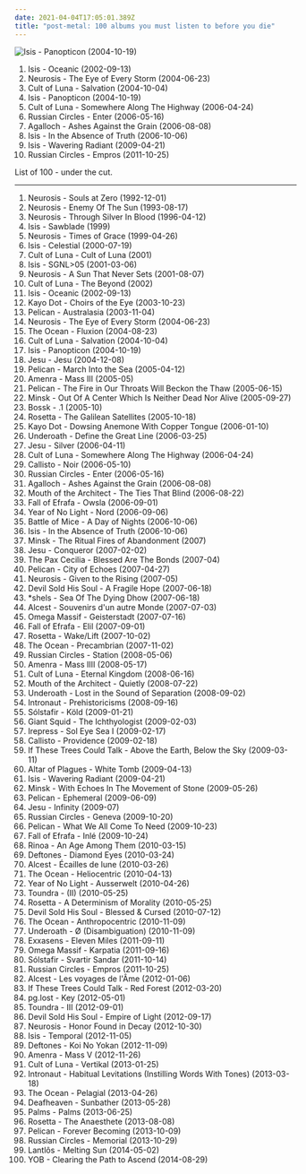 ```yaml
---
date: 2021-04-04T17:05:01.389Z
title: "post-metal: 100 albums you must listen to before you die"
---
```

![Isis - Panopticon (2004-10-19)](http://coverartarchive.org/release/90088a59-b98d-4960-9abf-71a65ef16e71/14236443791-500.jpg "Isis - Panopticon (2004-10-19)")
<ol class="albums">
<li data-cover="http://coverartarchive.org/release/e41d013a-b455-4359-84c5-c14b6112bba8/28540264236-500.jpg" data-tags="post-metal, sludge" role="button">Isis - Oceanic (2002-09-13)</li>
<li data-cover="http://coverartarchive.org/release/9e98839e-b7e7-450b-b364-bd35f34c38be/1093713473-500.jpg" data-tags="post-metal" role="button">Neurosis - The Eye of Every Storm (2004-06-23)</li>
<li data-cover="https://img.discogs.com/cRuOXBvTzWZ1NiZrgHh2fWOA-rQ=/fit-in/300x280/filters:strip_icc():format(jpeg):mode_rgb():quality(90)/discogs-images/R-2795498-1301372915.jpeg.jpg" data-tags="sludge, post-metal" role="button">Cult of Luna - Salvation (2004-10-04)</li>
<li data-cover="http://coverartarchive.org/release/90088a59-b98d-4960-9abf-71a65ef16e71/14236443791-500.jpg" data-tags="post-metal" role="button">Isis - Panopticon (2004-10-19)</li>
<li data-cover="http://coverartarchive.org/release/1fde8540-59cf-4c8d-8429-eb076d03fb05/21557052063-500.jpg" data-tags="post-metal, sludge" role="button">Cult of Luna - Somewhere Along The Highway (2006-04-24)</li>
<li data-cover="https://img.discogs.com/6ifi1redUdOzAAkz0gVZTZbrRvY=/fit-in/300x300/filters:strip_icc():format(jpeg):mode_rgb():quality(90)/discogs-images/R-801151-1382705063-4726.jpeg.jpg" data-tags="post-rock, instrumental" role="button">Russian Circles - Enter (2006-05-16)</li>
<li data-cover="http://coverartarchive.org/release/b943e89a-2ae7-4cce-940a-c434c4f068cf/19071273840-500.jpg" data-tags="doom metal, folk metal, progressive metal" role="button">Agalloch - Ashes Against the Grain (2006-08-08)</li>
<li data-cover="http://coverartarchive.org/release/0ba88c6e-cc27-4d6b-bf98-638464ec069e/9123370524-500.jpg" data-tags="sludge, post-metal, post-rock" role="button">Isis - In the Absence of Truth (2006-10-06)</li>
<li data-cover="http://coverartarchive.org/release/e411ba3e-7a70-4336-9522-1d6c8cf0f044/3112274726-500.jpg" data-tags="post-metal, progressive metal, sludge" role="button">Isis - Wavering Radiant (2009-04-21)</li>
<li data-cover="http://coverartarchive.org/release/65bc450d-2304-47d9-b114-e84b8bc56811/3331814020-500.jpg" data-tags="post-metal, post-rock" role="button">Russian Circles - Empros (2011-10-25)</li>
</ol>
List of 100 - under the cut.
<!-- more -->

_________________

<ol class="albums">
<li data-cover="http://coverartarchive.org/release/64bb2d1b-e4ab-4808-be16-5466264c2e65/20845677913-500.jpg" data-tags="sludge, sludge metal, post-metal" role="button">
Neurosis - Souls at Zero (1992-12-01)
</li>
<li data-cover="http://coverartarchive.org/release/2d7de606-9c1d-4faf-9d47-7f9c8912d3e4/7852290321-500.jpg" data-tags="post-metal, sludge, doom metal" role="button">
Neurosis - Enemy Of The Sun (1993-08-17)
</li>
<li data-cover="http://coverartarchive.org/release/867a9c66-d738-3857-b967-62b9367970fc/7697193187-500.jpg" data-tags="post-metal, sludge, sludge metal" role="button">
Neurosis - Through Silver In Blood (1996-04-12)
</li>
<li data-cover="http://coverartarchive.org/release/2025b5f9-13fc-376f-9484-24d074c8ff0a/10973592319-500.jpg" data-tags="sludge, post-metal" role="button">
Isis - Sawblade (1999)
</li>
<li data-cover="http://coverartarchive.org/release/d56380fe-d00e-42c3-841a-654254ef264a/7697244807-500.jpg" data-tags="post-metal, sludge" role="button">
Neurosis - Times of Grace (1999-04-26)
</li>
<li data-cover="https://img.discogs.com/E3zacTqfQNSLzHq_ESkjuevv5wc=/fit-in/400x400/filters:strip_icc():format(jpeg):mode_rgb():quality(90)/discogs-images/R-816626-1244854064.jpeg.jpg" data-tags="sludge, post-metal" role="button">
Isis - Celestial (2000-07-19)
</li>
<li data-cover="http://coverartarchive.org/release/17432213-49df-4389-a05a-e2f91178792f/3927758235-500.jpg" data-tags="sludge" role="button">
Cult of Luna - Cult of Luna (2001)
</li>
<li data-cover="http://coverartarchive.org/release/27f00bc4-5016-48dd-a079-9b3a5e8bd8f3/9577987822-500.jpg" data-tags="sludge, post-metal" role="button">
Isis - SGNL>05 (2001-03-06)
</li>
<li data-cover="http://coverartarchive.org/release/ca11e9a4-cc91-46e4-99c1-68790f99edec/3104797376-500.jpg" data-tags="post-metal" role="button">
Neurosis - A Sun That Never Sets (2001-08-07)
</li>
<li data-cover="http://coverartarchive.org/release/649d1c49-3018-4a0b-b0cc-3ed64c39e373/7741304161-500.jpg" data-tags="sludge, doom metal" role="button">
Cult of Luna - The Beyond (2002)
</li>
<li data-cover="http://coverartarchive.org/release/e41d013a-b455-4359-84c5-c14b6112bba8/28540264236-500.jpg" data-tags="post-metal, sludge" role="button">
Isis - Oceanic (2002-09-13)
</li>
<li data-cover="http://coverartarchive.org/release/1d78df8c-c5ed-431b-adbc-36d6639d8847/18409643938-500.jpg" data-tags="experimental, post-rock, avant-garde" role="button">
Kayo Dot - Choirs of the Eye (2003-10-23)
</li>
<li data-cover="http://coverartarchive.org/release/71794ed3-3763-482b-b24e-7a6adf751aa9/22635557412-500.jpg" data-tags="post-rock, post-metal, sludge" role="button">
Pelican - Australasia (2003-11-04)
</li>
<li data-cover="http://coverartarchive.org/release/9e98839e-b7e7-450b-b364-bd35f34c38be/1093713473-500.jpg" data-tags="post-metal" role="button">
Neurosis - The Eye of Every Storm (2004-06-23)
</li>
<li data-cover="http://coverartarchive.org/release/f0baba81-224e-4493-9e1d-6208669a1de0/9615154980-500.jpg" data-tags="progressive metal, post-metal" role="button">
The Ocean - Fluxion (2004-08-23)
</li>
<li data-cover="https://img.discogs.com/cRuOXBvTzWZ1NiZrgHh2fWOA-rQ=/fit-in/300x280/filters:strip_icc():format(jpeg):mode_rgb():quality(90)/discogs-images/R-2795498-1301372915.jpeg.jpg" data-tags="sludge, post-metal" role="button">
Cult of Luna - Salvation (2004-10-04)
</li>
<li data-cover="http://coverartarchive.org/release/90088a59-b98d-4960-9abf-71a65ef16e71/14236443791-500.jpg" data-tags="post-metal" role="button">
Isis - Panopticon (2004-10-19)
</li>
<li data-cover="http://coverartarchive.org/release/9b091bcd-f336-3381-a7c3-8783dff901d7/2536665650-500.jpg" data-tags="shoegaze, sludge" role="button">
Jesu - Jesu (2004-12-08)
</li>
<li data-cover="https://img.discogs.com/4jl3rgS7nRrJuoG-_E3DESlcG5g=/fit-in/600x498/filters:strip_icc():format(jpeg):mode_rgb():quality(90)/discogs-images/R-484009-1128096295.jpeg.jpg" data-tags="post rock" role="button">
Pelican - March Into the Sea (2005-04-12)
</li>
<li data-cover="http://coverartarchive.org/release/aa271836-6784-4555-bc47-c2fa305c260e/25038392608-500.jpg" data-tags="post-metal, sludge" role="button">
Amenra - Mass III (2005-05)
</li>
<li data-cover="http://coverartarchive.org/release/65c232e4-cd6d-4354-a623-eab1b463d9b0/22635528848-500.jpg" data-tags="post-rock, instrumental" role="button">
Pelican - The Fire in Our Throats Will Beckon the Thaw (2005-06-15)
</li>
<li data-cover="http://coverartarchive.org/release/6a332cb7-7c6e-4ca6-9771-90d06552e33a/20431718189-500.jpg" data-tags="doom metal, post-metal" role="button">
Minsk - Out Of A Center Which Is Neither Dead Nor Alive (2005-09-27)
</li>
<li data-cover="http://coverartarchive.org/release/c2f2bf8f-68cc-3e30-a358-c9b4373af684/1842852910-500.jpg" data-tags="post-metal, post-rock" role="button">
Bossk - .1 (2005-10)
</li>
<li data-cover="https://img.discogs.com/TY--EiotMwrgw-L9b_HXkHvSPh8=/fit-in/600x600/filters:strip_icc():format(jpeg):mode_rgb():quality(90)/discogs-images/R-3762871-1343401853-1173.jpeg.jpg" data-tags="post-metal, sludge" role="button">
Rosetta - The Galilean Satellites (2005-10-18)
</li>
<li data-cover="http://coverartarchive.org/release/8c761839-5889-4b72-95a2-031619122e4a/20406280868-500.jpg" data-tags="avant-garde" role="button">
Kayo Dot - Dowsing Anemone With Copper Tongue (2006-01-10)
</li>
<li data-cover="https://img.discogs.com/i2itlIdKrqUlpksjD1WGUu4AJeY=/fit-in/600x931/filters:strip_icc():format(jpeg):mode_rgb():quality(90)/discogs-images/R-7250409-1524302541-6040.jpeg.jpg" data-tags="post-hardcore, metalcore, screamo" role="button">
Underoath - Define the Great Line (2006-03-25)
</li>
<li data-cover="http://coverartarchive.org/release/b17b33e2-e1c4-49c1-85a7-7ea723ce0d3d/25109250377-500.jpg" data-tags="shoegaze, post-rock" role="button">
Jesu - Silver (2006-04-11)
</li>
<li data-cover="http://coverartarchive.org/release/1fde8540-59cf-4c8d-8429-eb076d03fb05/21557052063-500.jpg" data-tags="post-metal, sludge" role="button">
Cult of Luna - Somewhere Along The Highway (2006-04-24)
</li>
<li data-cover="http://coverartarchive.org/release/7a9d748f-03d6-484e-b45d-61cb6539a9f3/1118804524-500.jpg" data-tags="post-rock, post-metal" role="button">
Callisto - Noir (2006-05-10)
</li>
<li data-cover="https://img.discogs.com/6ifi1redUdOzAAkz0gVZTZbrRvY=/fit-in/300x300/filters:strip_icc():format(jpeg):mode_rgb():quality(90)/discogs-images/R-801151-1382705063-4726.jpeg.jpg" data-tags="post-rock, instrumental" role="button">
Russian Circles - Enter (2006-05-16)
</li>
<li data-cover="http://coverartarchive.org/release/b943e89a-2ae7-4cce-940a-c434c4f068cf/19071273840-500.jpg" data-tags="doom metal, folk metal, progressive metal" role="button">
Agalloch - Ashes Against the Grain (2006-08-08)
</li>
<li data-cover="http://coverartarchive.org/release/8289fb50-b032-4157-9943-277c7758a9f2/8968488172-500.jpg" data-tags="post-metal, post-rock, atmospheric sludge metal" role="button">
Mouth of the Architect - The Ties That Blind (2006-08-22)
</li>
<li data-cover="https://via.placeholder.com/450" data-tags="crust, post-metal, neocrust" role="button">
Fall of Efrafa - Owsla (2006-09-01)
</li>
<li data-cover="http://coverartarchive.org/release/245e79d9-39b5-4590-94b4-1c76c9812378/5361787616-500.jpg" data-tags="sludge" role="button">
Year of No Light - Nord (2006-09-06)
</li>
<li data-cover="http://coverartarchive.org/release/0d792891-5e0f-4b83-bd4d-79902d314833/1624157817-500.jpg" data-tags="post-rock" role="button">
Battle of Mice - A Day of Nights (2006-10-06)
</li>
<li data-cover="http://coverartarchive.org/release/0ba88c6e-cc27-4d6b-bf98-638464ec069e/9123370524-500.jpg" data-tags="sludge, post-metal, post-rock" role="button">
Isis - In the Absence of Truth (2006-10-06)
</li>
<li data-cover="http://coverartarchive.org/release/e6d3600e-c847-3ffb-b2a2-dec1f3c2b172/2691122178-500.jpg" data-tags="doom metal, sludge, post-metal" role="button">
Minsk - The Ritual Fires of Abandonment (2007)
</li>
<li data-cover="http://coverartarchive.org/release/3a99332d-e326-46d6-acdc-f9935bdb9efb/26240956893-500.jpg" data-tags="post-rock, shoegaze, drone, experimental" role="button">
Jesu - Conqueror (2007-02-02)
</li>
<li data-cover="https://img.discogs.com/4mHR-W-BjBuCsWvcZ7ebr5aoO9g=/fit-in/600x518/filters:strip_icc():format(jpeg):mode_rgb():quality(90)/discogs-images/R-1003498-1187539599.jpeg.jpg" data-tags="post-metal" role="button">
The Pax Cecilia - Blessed Are The Bonds (2007-04)
</li>
<li data-cover="http://coverartarchive.org/release/8dcdef43-6ca6-45b8-90f9-9eefe8e038d0/16157041487-500.jpg" data-tags="post-rock" role="button">
Pelican - City of Echoes (2007-04-27)
</li>
<li data-cover="http://coverartarchive.org/release/bc9f370a-1774-4751-b9c4-ef9d05939770/24057716895-500.jpg" data-tags="sludge, doom metal, post-metal" role="button">
Neurosis - Given to the Rising (2007-05)
</li>
<li data-cover="http://coverartarchive.org/release/7312e2b3-02ca-4baa-9518-becfc7245d69/21755008729-500.jpg" data-tags="screamo, post-hardcore" role="button">
Devil Sold His Soul - A Fragile Hope (2007-06-18)
</li>
<li data-cover="http://coverartarchive.org/release/5b95db6e-2e6c-4dd4-b687-1242d767c6b4/14793789212-500.jpg" data-tags="post-rock, post-metal" role="button">
*shels - Sea Of The Dying Dhow (2007-06-18)
</li>
<li data-cover="http://coverartarchive.org/release/9a8a652e-d32a-400c-ae58-16cdcdc547f1/2239776188-500.jpg" data-tags="shoegaze" role="button">
Alcest - Souvenirs d'un autre Monde (2007-07-03)
</li>
<li data-cover="http://coverartarchive.org/release/0f47ff75-3692-4c6a-bf97-46074cbc6455/2491484911-500.jpg" data-tags="instrumental, post-metal" role="button">
Omega Massif - Geisterstadt (2007-07-16)
</li>
<li data-cover="https://img.discogs.com/GDh-Ng1HQYVhre6TKLq_XkU4qUM=/fit-in/600x595/filters:strip_icc():format(jpeg):mode_rgb():quality(90)/discogs-images/R-1101458-1597620920-6186.jpeg.jpg" data-tags="post-metal, crust, sludge" role="button">
Fall of Efrafa - Elil (2007-09-01)
</li>
<li data-cover="http://coverartarchive.org/release/233fc0af-b35a-4b06-887d-1059a9735452/18650274711-500.jpg" data-tags="sludge, post-metal" role="button">
Rosetta - Wake/Lift (2007-10-02)
</li>
<li data-cover="http://coverartarchive.org/release/b06ee261-544b-49ff-acbb-d357b03523c6/16533782366-500.jpg" data-tags="progressive metal, sludge" role="button">
The Ocean - Precambrian (2007-11-02)
</li>
<li data-cover="https://via.placeholder.com/450" data-tags="post-rock, instrumental" role="button">
Russian Circles - Station (2008-05-06)
</li>
<li data-cover="http://coverartarchive.org/release/7aee5913-07fe-42dd-bd31-e9170fe6b631/20484635852-500.jpg" data-tags="post-metal, sludge, post-hardcore" role="button">
Amenra - Mass IIII (2008-05-17)
</li>
<li data-cover="http://coverartarchive.org/release/7db4428f-f950-496a-a2c8-5773f0b42529/2311245727-500.jpg" data-tags="sludge, post-metal" role="button">
Cult of Luna - Eternal Kingdom (2008-06-16)
</li>
<li data-cover="http://coverartarchive.org/release/c2acdb03-954b-4afc-afd1-ebb9c873a5a8/9303163464-500.jpg" data-tags="sludge" role="button">
Mouth of the Architect - Quietly (2008-07-22)
</li>
<li data-cover="http://coverartarchive.org/release/257fc109-3150-431b-8670-39bec0b62e08/28727135104-500.jpg" data-tags="post-hardcore, metalcore" role="button">
Underoath - Lost in the Sound of Separation (2008-09-02)
</li>
<li data-cover="http://coverartarchive.org/release/2f4c11df-a540-44ff-bf55-280061b1c396/3230440049-500.jpg" data-tags="progressive metal, post-metal" role="button">
Intronaut - Prehistoricisms (2008-09-16)
</li>
<li data-cover="http://coverartarchive.org/release/996bd661-e2db-4227-9839-4024e2efe8ed/2933297561-500.jpg" data-tags="post-metal, progressive metal, post-black metal" role="button">
Sólstafir - Köld (2009-01-21)
</li>
<li data-cover="https://img.discogs.com/bKKaoaQCA2aak43BD1APQPJT5wk=/fit-in/371x416/filters:strip_icc():format(jpeg):mode_rgb():quality(90)/discogs-images/R-1921521-1252604182.jpeg.jpg" data-tags="post-metal, progressive metal, post-rock, sludge" role="button">
Giant Squid - The Ichthyologist (2009-02-03)
</li>
<li data-cover="https://img.discogs.com/lpe0lGKWFeBM_2lXfLFpd6c220Y=/fit-in/500x500/filters:strip_icc():format(jpeg):mode_rgb():quality(90)/discogs-images/R-1809786-1295736258.jpeg.jpg" data-tags="post rock, post-metal" role="button">
Irepress - Sol Eye Sea I (2009-02-17)
</li>
<li data-cover="http://coverartarchive.org/release/8630fe23-abc2-4eb2-b36d-855603ad6719/15855900571-500.jpg" data-tags="post-rock, post-metal" role="button">
Callisto - Providence (2009-02-18)
</li>
<li data-cover="http://coverartarchive.org/release/c5107679-e2b1-42c4-9281-7f9189a46e15/3357006181-500.jpg" data-tags="post-rock" role="button">
If These Trees Could Talk - Above the Earth, Below the Sky (2009-03-11)
</li>
<li data-cover="http://coverartarchive.org/release/508cd265-21f1-4e9c-a995-ecc620bbd53f/2663399057-500.jpg" data-tags="black metal, atmospheric black metal" role="button">
Altar of Plagues - White Tomb (2009-04-13)
</li>
<li data-cover="http://coverartarchive.org/release/e411ba3e-7a70-4336-9522-1d6c8cf0f044/3112274726-500.jpg" data-tags="post-metal, progressive metal, sludge" role="button">
Isis - Wavering Radiant (2009-04-21)
</li>
<li data-cover="https://img.discogs.com/MtK4YPClwkutejnHZN846f_Ge-g=/fit-in/600x521/filters:strip_icc():format(jpeg):mode_rgb():quality(90)/discogs-images/R-1897397-1551811272-4495.jpeg.jpg" data-tags="doom metal, post-metal" role="button">
Minsk - With Echoes In The Movement of Stone (2009-05-26)
</li>
<li data-cover="https://img.discogs.com/iHKw1AjoAp7nCAKqZzLrnZkcljU=/fit-in/600x450/filters:strip_icc():format(jpeg):mode_rgb():quality(90)/discogs-images/R-3557493-1335182519.jpeg.jpg" data-tags="post-metal, instrumental" role="button">
Pelican - Ephemeral (2009-06-09)
</li>
<li data-cover="https://img.discogs.com/kFxILaeR0miu9E9n19Ohx9HL24E=/fit-in/350x314/filters:strip_icc():format(jpeg):mode_rgb():quality(90)/discogs-images/R-1876339-1249498435.jpeg.jpg" data-tags="drone, post-metal" role="button">
Jesu - Infinity (2009-07)
</li>
<li data-cover="http://coverartarchive.org/release/acac3cdb-ccd5-3736-87b3-1554de5a83be/3331811954-500.jpg" data-tags="post-rock" role="button">
Russian Circles - Geneva (2009-10-20)
</li>
<li data-cover="https://via.placeholder.com/450" data-tags="post-rock" role="button">
Pelican - What We All Come To Need (2009-10-23)
</li>
<li data-cover="http://coverartarchive.org/release/ae532ee3-e084-34cb-a3ca-9e2d97f0c4d5/20106337426-500.jpg" data-tags="sludge, post-metal" role="button">
Fall of Efrafa - Inlé (2009-10-24)
</li>
<li data-cover="http://coverartarchive.org/release/2a9c5fe9-fadf-42e9-a893-60b2b03ae3a2/4143298899-500.jpg" data-tags="post-hardcore, post-metal" role="button">
Rinoa - An Age Among Them (2010-03-15)
</li>
<li data-cover="http://coverartarchive.org/release/9ca0e1a5-ab61-40e2-99c8-bab84f4ed5de/7767150878-500.jpg" data-tags="alternative metal" role="button">
Deftones - Diamond Eyes (2010-03-24)
</li>
<li data-cover="http://coverartarchive.org/release/33749b62-1fa9-4ab0-b1e2-8696e3386bae/2239809767-500.jpg" data-tags="shoegaze, atmospheric black metal, post-rock" role="button">
Alcest - Écailles de lune (2010-03-26)
</li>
<li data-cover="http://coverartarchive.org/release/b9e24663-b02d-40c7-9dae-67cb8389e0a5/5930637306-500.jpg" data-tags="progressive metal" role="button">
The Ocean - Heliocentric (2010-04-13)
</li>
<li data-cover="http://coverartarchive.org/release/36fb516d-9eb0-4de7-b451-34ca640565b7/6237521719-500.jpg" data-tags="post-metal, sludge" role="button">
Year of No Light - Ausserwelt (2010-04-26)
</li>
<li data-cover="http://coverartarchive.org/release/a2d4fef5-8cab-432f-ba3c-8b7c4fd58595/5824533539-500.jpg" data-tags="post-rock" role="button">
Toundra - (II) (2010-05-25)
</li>
<li data-cover="http://coverartarchive.org/release/98823f71-c32e-47be-9651-9cf7ac9acff8/9300211466-500.jpg" data-tags="post-metal" role="button">
Rosetta - A Determinism of Morality (2010-05-25)
</li>
<li data-cover="http://coverartarchive.org/release/b781252c-92bc-4d99-af0b-6aa0bce82edc/3685052925-500.jpg" data-tags="post-hardcore" role="button">
Devil Sold His Soul - Blessed & Cursed (2010-07-12)
</li>
<li data-cover="http://coverartarchive.org/release/3c6bf386-774f-4680-93bf-286b6bf996c4/12182847250-500.jpg" data-tags="post-metal, progressive metal, experimental, sludge" role="button">
The Ocean - Anthropocentric (2010-11-09)
</li>
<li data-cover="https://img.discogs.com/GR2-kdW4iRzgKcL04flPhTNynbM=/fit-in/400x401/filters:strip_icc():format(jpeg):mode_rgb():quality(90)/discogs-images/R-2546882-1289843562.jpeg.jpg" data-tags="metalcore, post-hardcore" role="button">
Underoath - Ø (Disambiguation) (2010-11-09)
</li>
<li data-cover="http://coverartarchive.org/release/ee4093b1-28e1-4482-875b-266ffc458b60/1118766922-500.jpg" data-tags="post-rock, post-metal" role="button">
Exxasens - Eleven Miles (2011-09-11)
</li>
<li data-cover="https://img.discogs.com/nDU13ZOnWiV9ARObZ5apA0FY8_0=/fit-in/600x589/filters:strip_icc():format(jpeg):mode_rgb():quality(90)/discogs-images/R-3041554-1344013587-6627.jpeg.jpg" data-tags="post-metal" role="button">
Omega Massif - Karpatia (2011-09-16)
</li>
<li data-cover="http://coverartarchive.org/release/14a57c0d-b063-489b-bd42-8cb2c261c0e8/13555883183-500.jpg" data-tags="progressive metal, post-metal, post-rock" role="button">
Sólstafir - Svartir Sandar (2011-10-14)
</li>
<li data-cover="http://coverartarchive.org/release/65bc450d-2304-47d9-b114-e84b8bc56811/3331814020-500.jpg" data-tags="post-metal, post-rock" role="button">
Russian Circles - Empros (2011-10-25)
</li>
<li data-cover="http://coverartarchive.org/release/4de22942-1416-409f-a242-47c329288dd5/2239835239-500.jpg" data-tags="shoegaze, post-rock" role="button">
Alcest - Les voyages de l'Âme (2012-01-06)
</li>
<li data-cover="http://coverartarchive.org/release/6e2f5fb4-5c55-45c3-8e16-572c46a9ddcc/2884696107-500.jpg" data-tags="post-rock" role="button">
If These Trees Could Talk - Red Forest (2012-03-20)
</li>
<li data-cover="http://coverartarchive.org/release/3a28432f-5932-4106-9534-d5e7dbf622df/2904365048-500.jpg" data-tags="post-rock" role="button">
pg.lost - Key (2012-05-01)
</li>
<li data-cover="http://coverartarchive.org/release/ceaa4406-4225-4e3a-89d5-8bbe69af9f47/5823934220-500.jpg" data-tags="post-metal" role="button">
Toundra - III (2012-09-01)
</li>
<li data-cover="http://coverartarchive.org/release/6c15eab1-0084-45f7-957d-1ca673472248/10878361310-500.jpg" data-tags="post-hardcore, post-metal" role="button">
Devil Sold His Soul - Empire of Light (2012-09-17)
</li>
<li data-cover="http://coverartarchive.org/release/094d0e6b-6ebc-4885-b55f-4bd1fc4aee40/2773600365-500.jpg" data-tags="post-metal" role="button">
Neurosis - Honor Found in Decay (2012-10-30)
</li>
<li data-cover="http://coverartarchive.org/release/a22e0184-e93c-494e-86c9-8fd8fd810c46/9577983762-500.jpg" data-tags="post-metal" role="button">
Isis - Temporal (2012-11-05)
</li>
<li data-cover="http://coverartarchive.org/release/addcfdab-9c0d-44db-9292-41e918d20e16/2616543949-500.jpg" data-tags="alternative metal" role="button">
Deftones - Koi No Yokan (2012-11-09)
</li>
<li data-cover="http://coverartarchive.org/release/fed6d8cd-70c3-45c4-94c5-eb983f59b985/3564355677-500.jpg" data-tags="sludge metal, post-metal" role="button">
Amenra - Mass V (2012-11-26)
</li>
<li data-cover="http://coverartarchive.org/release/ca88ef67-66c1-4c4c-ac3e-66d178d575d6/3169895120-500.jpg" data-tags="post-metal" role="button">
Cult of Luna - Vertikal (2013-01-25)
</li>
<li data-cover="http://coverartarchive.org/release/496e01dc-a9d8-4d30-9b17-569d56faae3f/3697237012-500.jpg" data-tags="progressive metal, post-metal" role="button">
Intronaut - Habitual Levitations (Instilling Words With Tones) (2013-03-18)
</li>
<li data-cover="https://img.discogs.com/fgYdbxA8SDQEd8xdBXFp5QB86ew=/fit-in/388x400/filters:strip_icc():format(jpeg):mode_rgb():quality(90)/discogs-images/R-4655747-1371398329-7222.jpeg.jpg" data-tags="progressive metal, post-metal" role="button">
The Ocean - Pelagial (2013-04-26)
</li>
<li data-cover="http://coverartarchive.org/release/2c6513c0-7b01-4b36-836c-d400e80e8072/25313095145-500.jpg" data-tags="post-black metal, blackgaze" role="button">
Deafheaven - Sunbather (2013-05-28)
</li>
<li data-cover="http://coverartarchive.org/release/566c76ac-6055-4f43-a1c6-71653f499b82/4802576226-500.jpg" data-tags="post-rock, post-metal" role="button">
Palms - Palms (2013-06-25)
</li>
<li data-cover="http://coverartarchive.org/release/8e97ceeb-e627-410d-ae11-865715689a38/7272823091-500.jpg" data-tags="post-metal" role="button">
Rosetta - The Anaesthete (2013-08-08)
</li>
<li data-cover="http://coverartarchive.org/release/74528c57-9768-419e-96c0-16b9be11bca4/24295139575-500.jpg" data-tags="post-metal" role="button">
Pelican - Forever Becoming (2013-10-09)
</li>
<li data-cover="http://coverartarchive.org/release/14e2923f-2344-4d4c-9d24-02d18245412d/5929733555-500.jpg" data-tags="post-metal, post-rock" role="button">
Russian Circles - Memorial (2013-10-29)
</li>
<li data-cover="http://coverartarchive.org/release/78335310-0a5c-4e11-8506-c107150e40d6/6611408756-500.jpg" data-tags="shoegaze, post-metal" role="button">
Lantlôs - Melting Sun (2014-05-02)
</li>
<li data-cover="http://coverartarchive.org/release/b6abb840-e434-44f9-8050-5f1be40cc77e/9113432674-500.jpg" data-tags="doom metal" role="button">
YOB - Clearing the Path to Ascend (2014-08-29)
</li>
</ol>